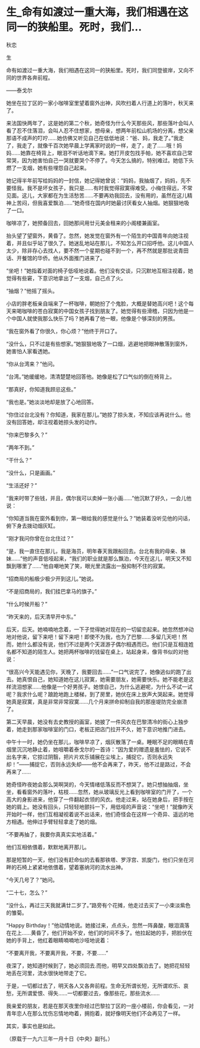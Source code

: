 # 生_命有如渡过一重大海，我们相遇在这同一的狭船里。死时，我们...

秋恋

生

命有如渡过一重大海，我们相遇在这同一的狭船里。死时，我们同登彼岸，又向不同的世界各奔前程。

——泰戈尔

她坐在拉丁区的一家小咖啡室里望着窗外出神，风吹扫着人行道上的落叶，秋天来了。

来法国快两年了，这是她的第二个秋，她奇怪为什么今天那些风，那些落叶会叫人看了忍不住落泪，会叫人忍不住想家，想母亲，想两年前松山机场的分离，想父亲那语不成声的叮咛……她仿佛又听见自己在低低地说：“爸、妈，我走了。”我走了，我走了，就像千百次她早晨上学离家时说的一样，走了，走了……哦！妈妈……她靠在椅背上，眼泪不听话地滴下来。她打开皮包找手帕，她不喜欢自己常常哭，因为她害怕自己一哭就要哭个不停了。今天怎么搞的，特别难过。她低下头燃了一支烟，她有些埋怨自己起来。

她记得半年前写给妈妈的一封信，她记得她曾说：“妈妈，我抽烟了，妈妈，先不要怪我。我不是坏女孩子，我只是……有时我觉得寂寞得难受。小梅住得远，不常见面。这儿，大家都在为生活愁苦……不要再劝我回去，没有用的，虽然在这儿精神上苦闷，但我喜爱飘泊……”她奇怪在国内时她最讨厌看女人抽烟。她狠狠地吸了一口。

咖啡凉了，她预备回去，回她那间用廿元美金租来的小阁楼兼画室。

抬头望了望窗外，黄昏了。忽然，她发觉在窗外有一个陌生的中国青年向她注视着，并且似乎站了很久了。她迷乱地站在那儿，不知怎么开口招呼他。这儿中国人太少，除非存心去找人，要不然一个星期也碰不到一个，再不然就是那批说青田话、开餐馆的华侨。他从外面推门进来了。

“坐吧！”她指着对面的椅子低哑地说着。他们没有交谈，只沉默地互相注视着，她觉得有些窘，下意识地拿出了一支烟，自己点了火。

“抽烟？”他摇了摇头。

小店的胖老板亲自端来了一杯咖啡，朝她扮了个鬼脸，大概是替她高兴吧！这个每天来喝咖啡的苍白寂寞的中国女孩子找到朋友了。她觉得有些滑稽，只因为他是一个中国人就使我那么快乐了吗？她再看了他一眼，他像是个够深刻的男孩。

“我在窗外看了你很久，你心烦？”他终于开口了。

“没什么，只不过是有些想家。”她狠狠地吸了一口烟，逃避地把眼神散落到窗外，她害怕人家看透她。

“你从台湾来？”他问。

“台湾。”她缓缓地，清清楚楚地回答他。她像是松了口气似的倒在椅背上。

“那真好，你知道我顾忌这些。”

“我也是。”她淡淡地却是放了心地回答。

“你住过台北没有？你知道，我家在那儿。”她掠了掠头发，不知应该再说什么。他没有回答她，却注视着她掠头发的动作。

“你来巴黎多久？”

“两年不到。”

“干什么？”

“没什么，只是画画。”

“生活还好？”

“我来时带了些钱，并且，偶尔我可以卖掉一张小画……”他沉默了好久，一会儿他说：

“你知道当我在窗外看到你，第一眼给我的感觉是什么？”她装着没听见他的问话，俯下身去拨动烟灰缸。

“刚才我问你曾在台北住过？”

“是，我一直住在那儿，我是海员，明年春天我跟船回去。台北有我的母亲、妹妹……”他的声音低哑起来，“我们的职业就是那么飘泊，今天在这儿，明天又不知飘到哪里了……”他自嘲地笑了笑，眼光里流露出一股抑制不住的寂寞。

“招商局的船极少极少开到这儿。”她说。

“不是招商局的，我们挂巴拿马的旗子。”

“什么时候开船？”

“昨天来的，后天清早开中东。”

后天，后天。她喃喃地念着，一下子觉得她对现在的一切留恋起来。她忽然想冲动地对他说，留下来吧！留下来吧！即使不为我，也为了巴黎……多留几天吧！然而，她什么都没有说，他们不过是两个天涯游子偶尔相遇而已。他们只是互相连姓名都不知道的陌生人。她把两杯咖啡的钱留在桌上，站起身来，像背书似的对他说：

“很高兴今天能遇见你，天晚了，我要回去……”一口气说完了，她像逃似的跑了出去。她真恨自己，她知道她在这儿寂寞，她需要朋友，她需要快乐。她不能老是这样流泪想家……他像是一个好男孩子。她恨自己，为什么逃避呢，为什么不试一试呢？我求什么呢？踉跄地跑上楼梯，到了房里，她伏在床上放声大哭起来。她觉得她真是寂寞，真是非常非常寂寞……几个月来拼命抑制自我的那座堤防完全崩溃了。

第二天早晨，她没有去史教授的画室，她披了一件风衣在巴黎清冷的街心上独步着，她走到那家咖啡室的门口，老板正把店门拉开不久，她下意识地推门进去。

中午十一时，她仍坐在那儿，咖啡早凉了，烟灰散落了一桌。睡眠不足的眼睛在青烟里沉沉地静止着，她咀嚼着泰戈尔的一首诗：“因为爱的赠遗是羞怯的，它说不出名字来，它掠过阴翳，把片片欢乐铺展在尘埃上，捕捉它，否则永远失却！”——捕捉它，否则永远失却——他不会再来了，昨天，他不过是路过，不会再来了……

她奇怪昨夜她会那么哭啊哭的，今天情绪低落反而不想哭了。她只想抽抽烟，坐坐，看看窗外的落叶，枯枝……忽然，她从玻璃反光上看到咖啡室的门开了，一个高大的身影进来，他穿了一件翻起衣领的风衣。他走过来，站在她身后，把手按在她的肩上。她没有回头，只轻轻地颤抖一下，用低哑的声音说：“坐吧！”就像昨天开始时一样，他们互相凝视着说不出话来，他们奇怪会在这样一个奇异、遥远的地方相遇。他伸过手臂轻轻拿走了她的烟。

“不要再抽了，我要你真真实实地活着。”

他们互相依偎着，默默地离开那儿。

那是短暂的一天，他们没有赶命似的去看那铁塔、罗浮宫、凯旋门，他们只坐在河畔的石椅上紧紧地依偎着，望着塞纳河的流水出神。

“今天几号了？”她问。

“二十七，怎么？”

“没什么，再过三天我就满廿二岁了。”路旁有个花摊，他走过去买了一小束淡紫色的雏菊。

“Happy Birthday！”他动情地说。她接过来，点点头，忽然一阵鼻酸，眼泪滴落在花上……黄昏了，他们开始不安，他们的时间不多了。他拉起她的手，把脸伏在她的手背上，他红着眼睛喃喃地沙哑地说着：

“不要离开我，不要离开我，不要，不要……”

夜深了，她知道时候到了，她必须回去.而他，明早又四处飘泊去了。她把花轻轻地丢在河里，流水很快地带走了它。

于是，一切都过去了，明天各人又各奔前程。生命无所谓长短，无所谓欢乐、哀愁，无所谓爱恨、得失……一切都要过去，像那些花，那些流水……

我亲爱的朋友，若是在那天夜里你经过巴黎拉丁区的一座小楼前，你会看见，一对青年恋人在那么忧伤忘情地吻着，拥抱着，就好像明天他们不会再见了一样。

其实，事实也是如此。

（原载于一九六三年一月十日《中央》副刊。）